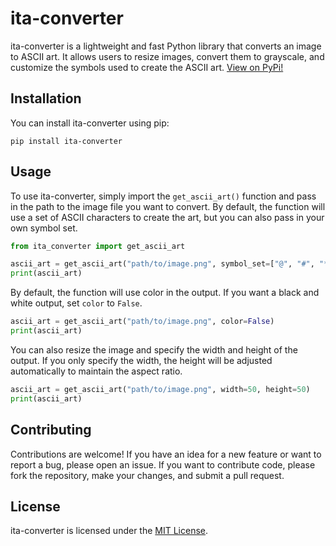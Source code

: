 # ita-converter

ita-converter is a lightweight and fast Python library that converts an image to ASCII art. It allows users to resize images, convert them to grayscale, and customize the symbols used to create the ASCII art. [View on PyPi!](https://pypi.org/project/ita-converter/)

## Installation

You can install ita-converter using pip:
```
pip install ita-converter 
```

## Usage

To use ita-converter, simply import the `get_ascii_art()` function and pass in the path to the image file you want to convert. By default, the function will use a set of ASCII characters to create the art, but you can also pass in your own symbol set.

```python
from ita_converter import get_ascii_art

ascii_art = get_ascii_art("path/to/image.png", symbol_set=["@", "#", "*", " "])
print(ascii_art)
```
By default, the function will use color in the output. If you want a black and white output, set `color` to `False`.
```python
ascii_art = get_ascii_art("path/to/image.png", color=False)
print(ascii_art)
```
You can also resize the image and specify the width and height of the output. If you only specify the width, the height will be adjusted automatically to maintain the aspect ratio.
```python
ascii_art = get_ascii_art("path/to/image.png", width=50, height=50)
print(ascii_art)
```
## Contributing

Contributions are welcome! If you have an idea for a new feature or want to report a bug, please open an issue. If you want to contribute code, please fork the repository, make your changes, and submit a pull request.

## License

ita-converter is licensed under the [MIT License](https://opensource.org/licenses/MIT).